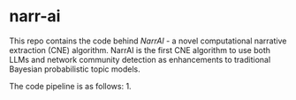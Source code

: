 # narr-ai
This repo contains the code behind _NarrAI_ - a novel computational narrative extraction (CNE) algorithm. NarrAI is the first CNE algorithm to use both LLMs and network community detection as enhancements to traditional Bayesian probabilistic topic models. 

The code pipeline is as follows: 
1. 

